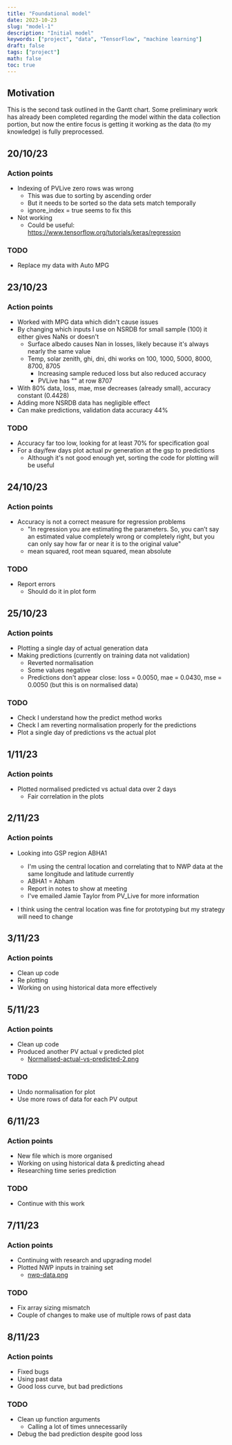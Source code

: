 ```yaml
---
title: "Foundational model"
date: 2023-10-23
slug: "model-1"
description: "Initial model"
keywords: ["project", "data", "TensorFlow", "machine learning"]
draft: false
tags: ["project"]
math: false
toc: true
---
```


## Motivation

This is the second task outlined in the Gantt chart. Some preliminary work has already been completed regarding the model within the data collection portion, but now the entire focus is getting it working as the data (to my knowledge) is fully preprocessed.

## 20/10/23

### Action points

* Indexing of PVLive zero rows was wrong
  * This was due to sorting by ascending order
  * But it needs to be sorted so the data sets match temporally
  * ignore_index = true seems to fix this
* Not working
  * Could be useful: https://www.tensorflow.org/tutorials/keras/regression

### TODO

* Replace my data with Auto MPG

## 23/10/23

### Action points

* Worked with MPG data which didn't cause issues
* By changing which inputs I use on NSRDB for small sample (100) it either gives NaNs or doesn't
  * Surface albedo causes Nan in losses, likely because it's always nearly the same value
  * Temp, solar zenith, ghi, dni, dhi works on 100, 1000, 5000, 8000, 8700, 8705
    * Increasing sample reduced loss but also reduced accuracy
    * PVLive has "" at row 8707
* With 80% data, loss, mae, mse decreases (already small), accuracy constant (0.4428)
* Adding more NSRDB data has negligible effect
* Can make predictions, validation data accuracy 44%

### TODO

* Accuracy far too low, looking for at least 70% for specification goal
* For a day/few days plot actual pv generation at the gsp to predictions
  * Although it's not good enough yet, sorting the code for plotting will be useful

## 24/10/23

### Action points

* Accuracy is not a correct measure for regression problems
  * "In regression you are estimating the parameters. So, you can’t say an estimated value completely wrong or completely right, but you can only say how far or near it is to the original value"  
  * mean squared, root mean squared, mean absolute

### TODO

* Report errors
  * Should do it in plot form

## 25/10/23

### Action points

* Plotting a single day of actual generation data
* Making predictions (currently on training data not validation)
  * Reverted normalisation
  * Some values negative
  * Predictions don't appear close: loss = 0.0050, mae = 0.0430, mse = 0.0050 (but this is on normalised data)

### TODO

* Check I understand how the predict method works
* Check I am reverting normalisation properly for the predictions
* Plot a single day of predictions vs the actual plot

## 1/11/23

### Action points

* Plotted normalised predicted vs actual data over 2 days
  * Fair correlation in the plots

## 2/11/23

### Action points

* Looking into GSP region ABHA1
  * I'm using the central location and correlating that to NWP data at the same longitude and latitude currently
  * ABHA1 = Abham
  * Report in notes to show at meeting
  * I've emailed Jamie Taylor from PV_Live for more information

* I think using the central location was fine for prototyping but my strategy will need to change

## 3/11/23

### Action points

* Clean up code
* Re plotting
* Working on using historical data more effectively

## 5/11/23

### Action points

* Clean up code
* Produced another PV actual v predicted plot
  * [Normalised-actual-vs-predicted-2.png](https://postimg.cc/Cz6C6XYD)

### TODO

* Undo normalisation for plot
* Use more rows of data for each PV output

## 6/11/23

### Action points

* New file which is more organised
* Working on using historical data & predicting ahead
* Researching time series prediction

### TODO

* Continue with this work

## 7/11/23

### Action points

* Continuing with research and upgrading model
* Plotted NWP inputs in training set
  * [nwp-data.png](https://postimg.cc/tsc7XSRn)

### TODO

* Fix array sizing mismatch
* Couple of changes to make use of multiple rows of past data

## 8/11/23

### Action points

* Fixed bugs
* Using past data
* Good loss curve, but bad predictions

### TODO

* Clean up function arguments
  * Calling a lot of times unnecessarily
* Debug the bad prediction despite good loss
